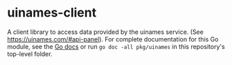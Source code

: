 # uinames-client

A client library to access data provided by the uinames service. (See
https://uinames.com/#api-panel).  For complete documentation for this Go
module, see the
[Go docs](https://godoc.org/github.com/PennState/uinames-client/pkg/uinames)
or run  ``go doc -all pkg/uinames`` in this repository's top-level folder.
